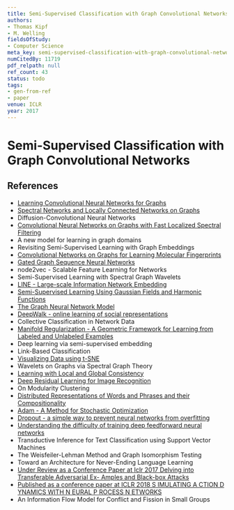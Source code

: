 ```yaml
---
title: Semi-Supervised Classification with Graph Convolutional Networks
authors:
- Thomas Kipf
- M. Welling
fieldsOfStudy:
- Computer Science
meta_key: semi-supervised-classification-with-graph-convolutional-networks
numCitedBy: 11719
pdf_relpath: null
ref_count: 43
status: todo
tags:
- gen-from-ref
- paper
venue: ICLR
year: 2017
---
```


# Semi-Supervised Classification with Graph Convolutional Networks

## References

- [Learning Convolutional Neural Networks for Graphs](./learning-convolutional-neural-networks-for-graphs.md)
- [Spectral Networks and Locally Connected Networks on Graphs](./spectral-networks-and-locally-connected-networks-on-graphs.md)
- Diffusion-Convolutional Neural Networks
- [Convolutional Neural Networks on Graphs with Fast Localized Spectral Filtering](./convolutional-neural-networks-on-graphs-with-fast-localized-spectral-filtering.md)
- A new model for learning in graph domains
- Revisiting Semi-Supervised Learning with Graph Embeddings
- [Convolutional Networks on Graphs for Learning Molecular Fingerprints](./convolutional-networks-on-graphs-for-learning-molecular-fingerprints.md)
- [Gated Graph Sequence Neural Networks](./gated-graph-sequence-neural-networks.md)
- node2vec - Scalable Feature Learning for Networks
- Semi-Supervised Learning with Spectral Graph Wavelets
- [LINE - Large-scale Information Network Embedding](./line-large-scale-information-network-embedding.md)
- [Semi-Supervised Learning Using Gaussian Fields and Harmonic Functions](./semi-supervised-learning-using-gaussian-fields-and-harmonic-functions.md)
- [The Graph Neural Network Model](./the-graph-neural-network-model.md)
- [DeepWalk - online learning of social representations](./deepwalk-online-learning-of-social-representations.md)
- Collective Classification in Network Data
- [Manifold Regularization - A Geometric Framework for Learning from Labeled and Unlabeled Examples](./manifold-regularization-a-geometric-framework-for-learning-from-labeled-and-unlabeled-examples.md)
- Deep learning via semi-supervised embedding
- Link-Based Classification
- [Visualizing Data using t-SNE](./visualizing-data-using-t-sne.md)
- Wavelets on Graphs via Spectral Graph Theory
- [Learning with Local and Global Consistency](./learning-with-local-and-global-consistency.md)
- [Deep Residual Learning for Image Recognition](./deep-residual-learning-for-image-recognition.md)
- On Modularity Clustering
- [Distributed Representations of Words and Phrases and their Compositionality](./distributed-representations-of-words-and-phrases-and-their-compositionality.md)
- [Adam - A Method for Stochastic Optimization](./adam-a-method-for-stochastic-optimization.md)
- [Dropout - a simple way to prevent neural networks from overfitting](./dropout-a-simple-way-to-prevent-neural-networks-from-overfitting.md)
- [Understanding the difficulty of training deep feedforward neural networks](./understanding-the-difficulty-of-training-deep-feedforward-neural-networks.md)
- Transductive Inference for Text Classification using Support Vector Machines
- The Weisfeiler-Lehman Method and Graph Isomorphism Testing
- Toward an Architecture for Never-Ending Language Learning
- [Under Review as a Conference Paper at Iclr 2017 Delving into Transferable Adversarial Ex- Amples and Black-box Attacks](./under-review-as-a-conference-paper-at-iclr-2017-delving-into-transferable-adversarial-ex-amples-and-black-box-attacks.md)
- [Published as a conference paper at ICLR 2018 S IMULATING A CTION D YNAMICS WITH N EURAL P ROCESS N ETWORKS](./published-as-a-conference-paper-at-iclr-2018-s-imulating-a-ction-d-ynamics-with-n-eural-p-rocess-n-etworks.md)
- An Information Flow Model for Conflict and Fission in Small Groups
